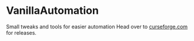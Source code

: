 # VanillaAutomation
Small tweaks and tools for easier automation
Head over to [curseforge.com](http://minecraft.curseforge.com/projects/vanillaautomation) for releases.
